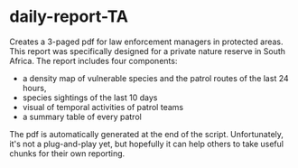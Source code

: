 # daily-report-TA
Creates a 3-paged pdf for law enforcement managers in protected areas. This report was specifically designed for a private nature reserve in South Africa. 
The report includes four components:
- a density map of vulnerable species and the patrol routes of the last 24 hours, 
- species sightings of the last 10 days
- visual of temporal activities of patrol teams
- a summary table of every patrol

The pdf is automatically generated at the end of the script. Unfortunately, it's not a plug-and-play yet, but hopefully it can help others to take useful chunks for their own reporting. 
